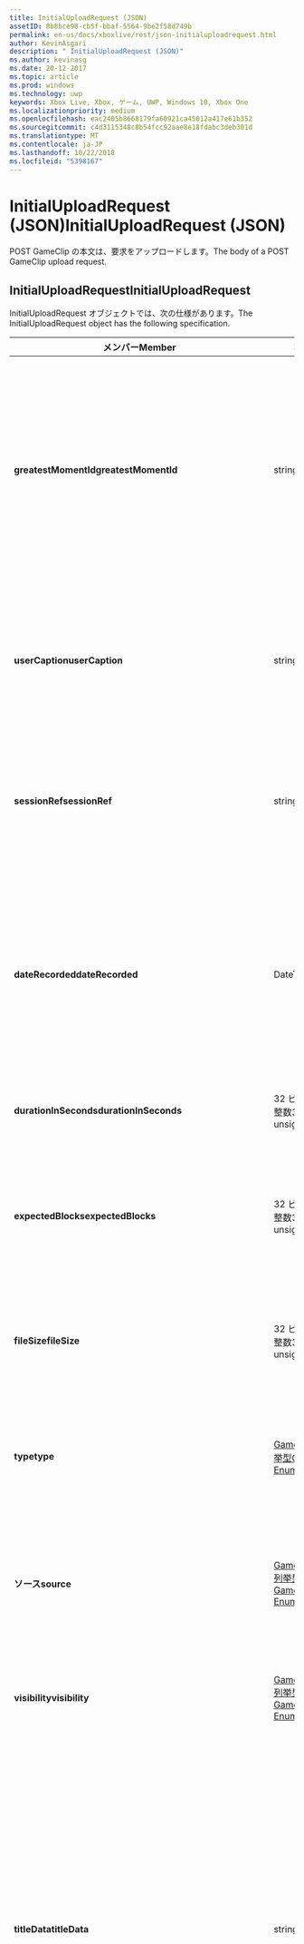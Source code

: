 ```yaml
---
title: InitialUploadRequest (JSON)
assetID: 8b8bce98-cb5f-bbaf-5564-9be2f58d749b
permalink: en-us/docs/xboxlive/rest/json-initialuploadrequest.html
author: KevinAsgari
description: " InitialUploadRequest (JSON)"
ms.author: kevinasg
ms.date: 20-12-2017
ms.topic: article
ms.prod: windows
ms.technology: uwp
keywords: Xbox Live, Xbox, ゲーム, UWP, Windows 10, Xbox One
ms.localizationpriority: medium
ms.openlocfilehash: eac2405b8668179fa60921ca45012a417e61b352
ms.sourcegitcommit: c4d3115348c8b54fcc92aae8e18fdabc3deb301d
ms.translationtype: MT
ms.contentlocale: ja-JP
ms.lasthandoff: 10/22/2018
ms.locfileid: "5398167"
---
```

# <a name="initialuploadrequest-json"></a><span data-ttu-id="db4d3-104">InitialUploadRequest (JSON)</span><span class="sxs-lookup"><span data-stu-id="db4d3-104">InitialUploadRequest (JSON)</span></span>
<span data-ttu-id="db4d3-105">POST GameClip の本文は、要求をアップロードします。</span><span class="sxs-lookup"><span data-stu-id="db4d3-105">The body of a POST GameClip upload request.</span></span> 
<a id="ID4EN"></a>

 
## <a name="initialuploadrequest"></a><span data-ttu-id="db4d3-106">InitialUploadRequest</span><span class="sxs-lookup"><span data-stu-id="db4d3-106">InitialUploadRequest</span></span>
 
<span data-ttu-id="db4d3-107">InitialUploadRequest オブジェクトでは、次の仕様があります。</span><span class="sxs-lookup"><span data-stu-id="db4d3-107">The InitialUploadRequest object has the following specification.</span></span>
 
| <span data-ttu-id="db4d3-108">メンバー</span><span class="sxs-lookup"><span data-stu-id="db4d3-108">Member</span></span>| <span data-ttu-id="db4d3-109">種類</span><span class="sxs-lookup"><span data-stu-id="db4d3-109">Type</span></span>| <span data-ttu-id="db4d3-110">説明</span><span class="sxs-lookup"><span data-stu-id="db4d3-110">Description</span></span>| 
| --- | --- | --- | 
| <b><span data-ttu-id="db4d3-111">greatestMomentId</span><span class="sxs-lookup"><span data-stu-id="db4d3-111">greatestMomentId</span></span></b>| <span data-ttu-id="db4d3-112">string</span><span class="sxs-lookup"><span data-stu-id="db4d3-112">string</span></span>| <span data-ttu-id="db4d3-113">クリップの名として使用するテキストの文字列 ID。</span><span class="sxs-lookup"><span data-stu-id="db4d3-113">The string ID for the text to use as the name for the clip.</span></span> <span data-ttu-id="db4d3-114">これの管理し、タイトルの開発者によってタイトルの構成ファイルにローカライズされます。</span><span class="sxs-lookup"><span data-stu-id="db4d3-114">This is managed and localized in the config file for the title by the developer of the title.</span></span>| 
| <b><span data-ttu-id="db4d3-115">userCaption</span><span class="sxs-lookup"><span data-stu-id="db4d3-115">userCaption</span></span></b>| <span data-ttu-id="db4d3-116">string</span><span class="sxs-lookup"><span data-stu-id="db4d3-116">string</span></span>| <span data-ttu-id="db4d3-117">省略可能。</span><span class="sxs-lookup"><span data-stu-id="db4d3-117">Optional.</span></span> <span data-ttu-id="db4d3-118">ユーザー入力の代替名最大 250 文字の最大長のゲーム クリップされます。</span><span class="sxs-lookup"><span data-stu-id="db4d3-118">Alternate user-entered name for game clip up to a maximum length of 250 characters.</span></span>| 
| <b><span data-ttu-id="db4d3-119">sessionRef</span><span class="sxs-lookup"><span data-stu-id="db4d3-119">sessionRef</span></span></b>| <span data-ttu-id="db4d3-120">string</span><span class="sxs-lookup"><span data-stu-id="db4d3-120">string</span></span>| <span data-ttu-id="db4d3-121">省略可能。</span><span class="sxs-lookup"><span data-stu-id="db4d3-121">Optional.</span></span> <span data-ttu-id="db4d3-122">レコーディングの実行中にあるゲーム セッションの参照です。</span><span class="sxs-lookup"><span data-stu-id="db4d3-122">Game session reference during which the recording was done.</span></span>| 
| <b><span data-ttu-id="db4d3-123">dateRecorded</span><span class="sxs-lookup"><span data-stu-id="db4d3-123">dateRecorded</span></span></b>| <span data-ttu-id="db4d3-124">DateTime</span><span class="sxs-lookup"><span data-stu-id="db4d3-124">DateTime</span></span>| <span data-ttu-id="db4d3-125">UTC で、レコーディングを開始した時刻。</span><span class="sxs-lookup"><span data-stu-id="db4d3-125">The time the recording was started, in UTC.</span></span> <span data-ttu-id="db4d3-126">ISO 8601 文字列としてマーシャ リング (詳細については、<a href="http://www.w3.org/TR/NOTE-datetime">日付と時刻の書式設定</a>を参照) の書式を設定します。</span><span class="sxs-lookup"><span data-stu-id="db4d3-126">Marshalled as a string in ISO 8601 format (see <a href="http://www.w3.org/TR/NOTE-datetime">Date and Time Formats</a> for more information).</span></span>| 
| <b><span data-ttu-id="db4d3-127">durationInSeconds</span><span class="sxs-lookup"><span data-stu-id="db4d3-127">durationInSeconds</span></span></b>| <span data-ttu-id="db4d3-128">32 ビット符号なし整数</span><span class="sxs-lookup"><span data-stu-id="db4d3-128">32-bit unsigned integer</span></span>| <span data-ttu-id="db4d3-129">秒単位でのクリップの長さ。</span><span class="sxs-lookup"><span data-stu-id="db4d3-129">The length of the clip in seconds.</span></span>| 
| <b><span data-ttu-id="db4d3-130">expectedBlocks</span><span class="sxs-lookup"><span data-stu-id="db4d3-130">expectedBlocks</span></span></b>| <span data-ttu-id="db4d3-131">32 ビット符号なし整数</span><span class="sxs-lookup"><span data-stu-id="db4d3-131">32-bit unsigned integer</span></span>| <span data-ttu-id="db4d3-132">省略可能。</span><span class="sxs-lookup"><span data-stu-id="db4d3-132">Optional.</span></span> <span data-ttu-id="db4d3-133">ファイルを分類するブロックの数。</span><span class="sxs-lookup"><span data-stu-id="db4d3-133">Number of blocks into which file will be divided.</span></span> <span data-ttu-id="db4d3-134">省略ファイルは、1 つの要求で送信されます。</span><span class="sxs-lookup"><span data-stu-id="db4d3-134">Omit if file will be transmitted in a single request.</span></span>| 
| <b><span data-ttu-id="db4d3-135">fileSize</span><span class="sxs-lookup"><span data-stu-id="db4d3-135">fileSize</span></span></b>| <span data-ttu-id="db4d3-136">32 ビット符号なし整数</span><span class="sxs-lookup"><span data-stu-id="db4d3-136">32-bit unsigned integer</span></span>| <span data-ttu-id="db4d3-137">ファイル サイズのアップロードされるビデオのバイト数。</span><span class="sxs-lookup"><span data-stu-id="db4d3-137">File size in bytes of the video that will be uploaded.</span></span>| 
| <b><span data-ttu-id="db4d3-138">type</span><span class="sxs-lookup"><span data-stu-id="db4d3-138">type</span></span></b>| [<span data-ttu-id="db4d3-139">GameClipType 列挙型</span><span class="sxs-lookup"><span data-stu-id="db4d3-139">GameClipType Enumeration</span></span>](../enums/gvr-enum-gamecliptypes.md)| <span data-ttu-id="db4d3-140">コンマ区切りでする列挙体の文字列値としてマーシャ リング、クリップの種類です。</span><span class="sxs-lookup"><span data-stu-id="db4d3-140">The type of clip, marshaled as a string value of the enumeration that is comma-delimited.</span></span>| 
| <b><span data-ttu-id="db4d3-141">ソース</span><span class="sxs-lookup"><span data-stu-id="db4d3-141">source</span></span></b>| [<span data-ttu-id="db4d3-142">GameClipSource 列挙型</span><span class="sxs-lookup"><span data-stu-id="db4d3-142">GameClipSource Enumeration</span></span>](../enums/gvr-enum-gameclipsource.md)| <span data-ttu-id="db4d3-143">クリップの元の指定、列挙体の文字列値としてマーシャ リングします。</span><span class="sxs-lookup"><span data-stu-id="db4d3-143">Specifies how the clip was sourced, marshaled as a string value of the enumeration.</span></span>| 
| <b><span data-ttu-id="db4d3-144">visibility</span><span class="sxs-lookup"><span data-stu-id="db4d3-144">visibility</span></span></b>| [<span data-ttu-id="db4d3-145">GameClipVisibility 列挙型</span><span class="sxs-lookup"><span data-stu-id="db4d3-145">GameClipVisibility Enumeration</span></span>](../enums/gvr-enum-gameclipvisibility.md)| <span data-ttu-id="db4d3-146">システムでの公開後に、ゲームのクリップの可視性を指定します。</span><span class="sxs-lookup"><span data-stu-id="db4d3-146">Specifies the visibility of the game clip once it is published in the system.</span></span>| 
| <b><span data-ttu-id="db4d3-147">titleData</span><span class="sxs-lookup"><span data-stu-id="db4d3-147">titleData</span></span></b>| <span data-ttu-id="db4d3-148">string</span><span class="sxs-lookup"><span data-stu-id="db4d3-148">string</span></span>| <span data-ttu-id="db4d3-149">省略可能。</span><span class="sxs-lookup"><span data-stu-id="db4d3-149">Optional.</span></span> <span data-ttu-id="db4d3-150">このクリップに関連付けられているタイトル固有のプロパティのプロパティ バッグです。</span><span class="sxs-lookup"><span data-stu-id="db4d3-150">Property bag for title-specific properties associated with this clip.</span></span> <span data-ttu-id="db4d3-151">格納され、として返されるのです。</span><span class="sxs-lookup"><span data-stu-id="db4d3-151">Stored and returned as-is.</span></span> <span data-ttu-id="db4d3-152">タイトル デベロッパーは、クリップに関するメタデータを保持するため、このフィールドを使用できます。</span><span class="sxs-lookup"><span data-stu-id="db4d3-152">Title developers can use this field to persist their own metadata about a clip.</span></span>| 
| <b><span data-ttu-id="db4d3-153">titleData</span><span class="sxs-lookup"><span data-stu-id="db4d3-153">titleData</span></span></b>| <span data-ttu-id="db4d3-154">string</span><span class="sxs-lookup"><span data-stu-id="db4d3-154">string</span></span>| <span data-ttu-id="db4d3-155">省略可能。</span><span class="sxs-lookup"><span data-stu-id="db4d3-155">Optional.</span></span> <span data-ttu-id="db4d3-156">このクリップに関連付けられているコンソールに固有のプロパティのプロパティ バッグです。</span><span class="sxs-lookup"><span data-stu-id="db4d3-156">Property bag for console-specific properties associated with this clip.</span></span> <span data-ttu-id="db4d3-157">格納され、として返されるのです。</span><span class="sxs-lookup"><span data-stu-id="db4d3-157">Stored and returned as-is.</span></span> <span data-ttu-id="db4d3-158">本体のプラットフォームでは、クリップに関するメタデータを保持するため、このフィールドを使用できます。</span><span class="sxs-lookup"><span data-stu-id="db4d3-158">Console Platform can use this field to persist their own metadata about a clip.</span></span>| 
| <b><span data-ttu-id="db4d3-159">systemProperties</span><span class="sxs-lookup"><span data-stu-id="db4d3-159">systemProperties</span></span></b>| <span data-ttu-id="db4d3-160">string</span><span class="sxs-lookup"><span data-stu-id="db4d3-160">string</span></span>| <span data-ttu-id="db4d3-161">省略可能。</span><span class="sxs-lookup"><span data-stu-id="db4d3-161">Optional.</span></span> <span data-ttu-id="db4d3-162">このクリップに関連付けられているコンソールに固有のプロパティのプロパティ バッグです。</span><span class="sxs-lookup"><span data-stu-id="db4d3-162">Property bag for console-specific properties associated with this clip.</span></span> <span data-ttu-id="db4d3-163">格納され、として返されます。</span><span class="sxs-lookup"><span data-stu-id="db4d3-163">Stored and returned as is.</span></span> <span data-ttu-id="db4d3-164">本体のプラットフォームでは、クリップに関するメタデータを保持するため、このフィールドを使用できます。</span><span class="sxs-lookup"><span data-stu-id="db4d3-164">Console Platform can use this field to persist their own metadata about a clip.</span></span>| 
| <b><span data-ttu-id="db4d3-165">usersInSession</span><span class="sxs-lookup"><span data-stu-id="db4d3-165">usersInSession</span></span></b>| <span data-ttu-id="db4d3-166">文字列の配列</span><span class="sxs-lookup"><span data-stu-id="db4d3-166">array of string</span></span>| <span data-ttu-id="db4d3-167">省略可能。</span><span class="sxs-lookup"><span data-stu-id="db4d3-167">Optional.</span></span> <span data-ttu-id="db4d3-168">現在のセッション内のユーザーの一覧。</span><span class="sxs-lookup"><span data-stu-id="db4d3-168">A list of the users in the current session.</span></span>| 
| <b><span data-ttu-id="db4d3-169">thumbnailSource</span><span class="sxs-lookup"><span data-stu-id="db4d3-169">thumbnailSource</span></span></b>| [<span data-ttu-id="db4d3-170">ThumbnailSource 列挙型</span><span class="sxs-lookup"><span data-stu-id="db4d3-170">ThumbnailSource Enumeration</span></span>](../enums/gvr-enum-thumbnailsource.md)| <span data-ttu-id="db4d3-171">省略可能。</span><span class="sxs-lookup"><span data-stu-id="db4d3-171">Optional.</span></span> <span data-ttu-id="db4d3-172">サムネイルのソース。</span><span class="sxs-lookup"><span data-stu-id="db4d3-172">The source of the thumbnail.</span></span>| 
| <b><span data-ttu-id="db4d3-173">thumbnailOffsetMillseconds</span><span class="sxs-lookup"><span data-stu-id="db4d3-173">thumbnailOffsetMillseconds</span></span></b>| <span data-ttu-id="db4d3-174">32 ビット符号付き整数</span><span class="sxs-lookup"><span data-stu-id="db4d3-174">32-bit signed integer</span></span>| <span data-ttu-id="db4d3-175">生成されたオフセットのサムネイルの (ミリ秒単位) のオフセットを指定します。</span><span class="sxs-lookup"><span data-stu-id="db4d3-175">Specifies the offset (in milliseconds) for offset generated thumbnails.</span></span> <span data-ttu-id="db4d3-176"><b>ThumbnailSource</b>をオフセットを設定するときに指定だけです。</span><span class="sxs-lookup"><span data-stu-id="db4d3-176">Only specified when <b>thumbnailSource</b> is set to Offset.</span></span>| 
| <b><span data-ttu-id="db4d3-177">savedByUser</span><span class="sxs-lookup"><span data-stu-id="db4d3-177">savedByUser</span></span></b>| <span data-ttu-id="db4d3-178">ブール値</span><span class="sxs-lookup"><span data-stu-id="db4d3-178">Boolean value</span></span>| <span data-ttu-id="db4d3-179">省略可能。</span><span class="sxs-lookup"><span data-stu-id="db4d3-179">Optional.</span></span> <span data-ttu-id="db4d3-180">FIFO 記憶域ではなく、ユーザーのクォータに保存するクリップを設定します。</span><span class="sxs-lookup"><span data-stu-id="db4d3-180">Sets the clip to be saved to the user's quota instead of FIFO storage.</span></span> <span data-ttu-id="db4d3-181">既定値は false。</span><span class="sxs-lookup"><span data-stu-id="db4d3-181">Defaults to false.</span></span>| 
  
<a id="ID4ERH"></a>

 
## <a name="sample-json-syntax"></a><span data-ttu-id="db4d3-182">JSON 構文の例</span><span class="sxs-lookup"><span data-stu-id="db4d3-182">Sample JSON syntax</span></span>
 

```json
{
   "greatestMomentId": "123abc",
   "userCaption": "OMG Look at this!",
   "sessionRef": "4587552a-a5ad-4c4c-a787-5bc5af70e4c9",
   "dateRecorded": "2012-12-23T11:08:08Z",
   "durationInSeconds": 27,
   "expectedBlocks": 7,
   "fileSize": 1234567,
   "type": "MagicMoment, Achievement",
   "source": "Console",
   "visibility": "Default",
   "titleData": "{ 'Boss': 'The Invincible' }",
   "systemProperties": "{ 'Id': '123456', 'Location': 'C:\\videos\\123456.mp4' }",
   "thumbnailSource": "Offset",
   "thumbnailOffsetMillseconds": 20000,
   "savedByUser": false
 }
    
```

  
<a id="ID4E1H"></a>

 
## <a name="see-also"></a><span data-ttu-id="db4d3-183">関連項目</span><span class="sxs-lookup"><span data-stu-id="db4d3-183">See also</span></span>
 
<a id="ID4E3H"></a>

 
##### <a name="parent"></a><span data-ttu-id="db4d3-184">Parent</span><span class="sxs-lookup"><span data-stu-id="db4d3-184">Parent</span></span> 

[<span data-ttu-id="db4d3-185">JavaScript Object Notation (JSON) オブジェクト リファレンス</span><span class="sxs-lookup"><span data-stu-id="db4d3-185">JavaScript Object Notation (JSON) Object Reference</span></span>](atoc-xboxlivews-reference-json.md)

   